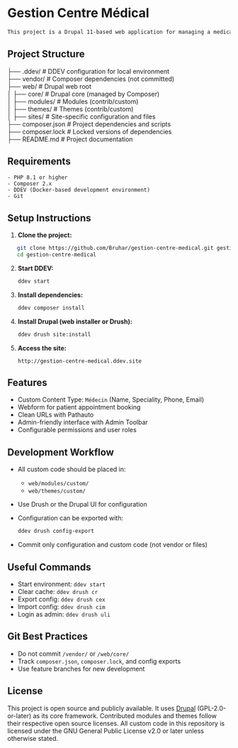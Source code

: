 # Gestion Centre Médical
```markdown
This project is a Drupal 11-based web application for managing a medical center. It includes features for handling doctor profiles, patient appointments, and internal content management. The site is built using Composer and DDEV for modern PHP and Drupal development workflows.
```

## Project Structure

├── .ddev/                 # DDEV configuration for local environment <br>
├── vendor/                # Composer dependencies (not committed) <br>
├── web/                   # Drupal web root <br>
│   ├── core/              # Drupal core (managed by Composer) <br>
│   ├── modules/           # Modules (contrib/custom) <br>
│   ├── themes/            # Themes (contrib/custom) <br>
│   ├── sites/             # Site-specific configuration and files <br>
├── composer.json          # Project dependencies and scripts <br>
├── composer.lock          # Locked versions of dependencies <br>
├── README.md              # Project documentation <br>

## Requirements
````
- PHP 8.1 or higher
- Composer 2.x
- DDEV (Docker-based development environment)
- Git
````
## Setup Instructions

1. **Clone the project:**

```bash
   git clone https://github.com/Bruhar/gestion-centre-medical.git gestion-centre-medical
   cd gestion-centre-medical
````

2. **Start DDEV:**

   ```bash
   ddev start
   ```

3. **Install dependencies:**

   ```bash
   ddev composer install
   ```

4. **Install Drupal (web installer or Drush):**

   ```bash
   ddev drush site:install
   ```

5. **Access the site:**

   ```
   http://gestion-centre-medical.ddev.site
   ```

## Features

* Custom Content Type: `Médecin` (Name, Speciality, Phone, Email)
* Webform for patient appointment booking
* Clean URLs with Pathauto
* Admin-friendly interface with Admin Toolbar
* Configurable permissions and user roles

## Development Workflow

* All custom code should be placed in:

  * `web/modules/custom/`
  * `web/themes/custom/`
* Use Drush or the Drupal UI for configuration
* Configuration can be exported with:

  ```bash
  ddev drush config-export
  ```
* Commit only configuration and custom code (not vendor or files)

## Useful Commands

* Start environment: `ddev start`
* Clear cache: `ddev drush cr`
* Export config: `ddev drush cex`
* Import config: `ddev drush cim`
* Login as admin: `ddev drush uli`

## Git Best Practices

* Do not commit `/vendor/` or `/web/core/`
* Track `composer.json`, `composer.lock`, and config exports
* Use feature branches for new development

## License

This project is open source and publicly available. It uses [Drupal](https://www.drupal.org/about/licensing) (GPL-2.0-or-later) as its core framework. Contributed modules and themes follow their respective open source licenses. All custom code in this repository is licensed under the GNU General Public License v2.0 or later unless otherwise stated.
